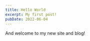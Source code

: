 ```yaml
---
title: Hello World
excerpt: My first post!
pubDate: 2022-06-04
---
```


And welcome to my new site and blog!
